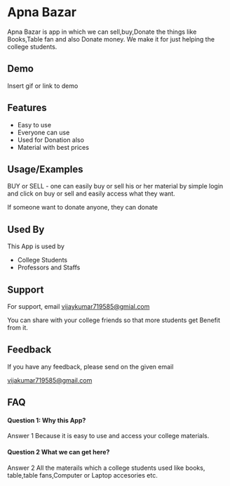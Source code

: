 
# Apna Bazar

Apna Bazar is app in which we can sell,buy,Donate the things like Books,Table fan and also Donate money.
We make it for just helping the college students.


## Demo

Insert gif or link to demo


## Features

- Easy to use
- Everyone can use
- Used for Donation also
- Material with best prices


## Usage/Examples

BUY or SELL - one can easily buy or sell his or her material by simple login and click on buy or sell and easily access what they want.

If someone want to donate anyone,  they can donate


## Used By

This App is used by 

- College Students
- Professors and Staffs


## Support



For support, email vijaykumar719585@gmial.com

You can share with your college friends so that more students get Benefit from it.

## Feedback

If you have any feedback, please send on the given email

vijakumar719585@gmail.com


## FAQ

#### Question 1: Why this App?

Answer 1 Because it is easy to use and access your college materials.

#### Question 2 What we can get here?

Answer 2 All the materails which a college students used like books, table,table fans,Computer or Laptop accesories etc.

